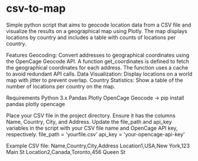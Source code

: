 # csv-to-map
Simple python script that aims to geocode location data from a CSV file and visualize the results on a geographical map using Plotly. The map displays locations by country and includes a table with counts of locations per country.

  Features
    Geocoding: Convert addresses to geographical coordinates using the OpenCage Geocode API.
      A function get_coordinates is defined to fetch the geographical coordinates for each address. The function uses a cache to avoid redundant API calls.
    Data Visualization: Display locations on a world map with jitter to prevent overlap.
    Country Statistics: Show a table of the number of locations per country on the map.
    
  Requirements
    Python 3.x
    Pandas
    Plotly
    OpenCage Geocode
    -> pip install pandas plotly opencage

  Place your CSV file in the project directory. Ensure it has the columns Name, Country, City, and Address.
  Update the file_path and api_key variables in the script with your CSV file name and OpenCage API key, respectively.
    file_path = 'yourfile.csv'
    api_key = 'your-opencage-api-key'
  
  Example CSV file:
    Name,Country,City,Address
    Location1,USA,New York,123 Main St
    Location2,Canada,Toronto,456 Queen St



  
